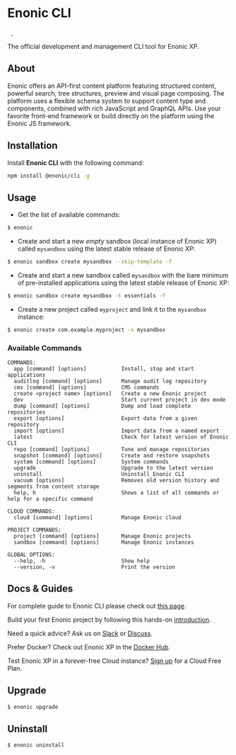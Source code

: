 # Enonic CLI

<p align="left">
  <img alt="" src="https://img.shields.io/npm/v/@enonic/cli?style=flat">
  <img alt="" src="https://img.shields.io/npm/l/@enonic/cli.svg?style=flat">
  <a aria-label="Join the Enonic community on Slack" href="https://slack.enonic.com/">
    <img alt="" src="https://img.shields.io/badge/Join%20Slack-f03e2f?logo=Slack&style=flat">
  </a>
  <a aria-label="Follow Enonic on Twitter" href="https://twitter.com/enonichq">
    <img alt="" src="https://img.shields.io/twitter/follow/enonichq?style=flat&color=blue">
  </a>
</p>

The official development and management CLI tool for Enonic XP.

## About

Enonic offers an API-first content platform featuring structured content, powerful search, tree structures, preview and visual page composing. The platform uses a flexible schema system to support content type and components, combined with rich JavaScript and GraphQL APIs. Use your favorite front-end framework or build directly on the platform using the Enonic JS framework.

## Installation

Install **Enonic CLI** with the following command:

```bash
npm install @enonic/cli -g
```

## Usage

* Get the list of available commands:

```bash
$ enonic
```

* Create and start a new _empty_ sandbox (local instance of Enonic XP) called `mysandbox` using the latest stable release of Enonic XP:

```bash
$ enonic sandbox create mysandbox --skip-template -f
```

* Create and start a new sandbox called `mysandbox` with the bare minimum of pre-installed applications using the latest stable release of Enonic XP:

```bash
$ enonic sandbox create mysandbox -t essentials -f
```

* Create a new project called `myproject` and link it to the `mysandbox` instance:

```bash
$ enonic create com.example.myproject -s mysandbox
```

### Available Commands

```
COMMANDS:
  app [command] [options]           Install, stop and start applications
  auditlog [command] [options]      Manage audit log repository
  cms [command] [options]           CMS commands
  create <project name> [options]   Create a new Enonic project
  dev                               Start current project in dev mode
  dump [command] [options]          Dump and load complete repositories
  export [options]                  Export data from a given repository
  import [options]                  Import data from a named export
  latest                            Check for latest version of Enonic CLI
  repo [command] [options]          Tune and manage repositories
  snapshot [command] [options]      Create and restore snapshots
  system [command] [options]        System commands
  upgrade                           Upgrade to the latest version
  uninstall                         Uninstall Enonic CLI
  vacuum [options]                  Removes old version history and segments from content storage
  help, h                           Shows a list of all commands or help for a specific command

CLOUD COMMANDS:
  cloud [command] [options]         Manage Enonic cloud
   
PROJECT COMMANDS:
  project [command] [options]       Manage Enonic projects
  sandbox [command] [options]       Manage Enonic instances

GLOBAL OPTIONS:
  --help, -h                        Show help
  --version, -v                     Print the version
```


## Docs & Guides

For complete guide to Enonic CLI please check out [this page](https://developer.enonic.com/docs/enonic-cli/).

Build your first Enonic project by following this hands-on [introduction](https://developer.enonic.com/start).

Need a quick advice? Ask us on [Slack](https://slack.enonic.com/) or [Discuss](https://discuss.enonic.com/).

Prefer Docker? Check out Enonic XP in the [Docker Hub](https://hub.docker.com/r/enonic/xp).

Test Enonic XP in a forever-free Cloud instance? [Sign up](https://www.enonic.com/sign-up) for a Cloud Free Plan.

## Upgrade

```bash
$ enonic upgrade
```

## Uninstall

```bash
$ enonic uninstall
```
